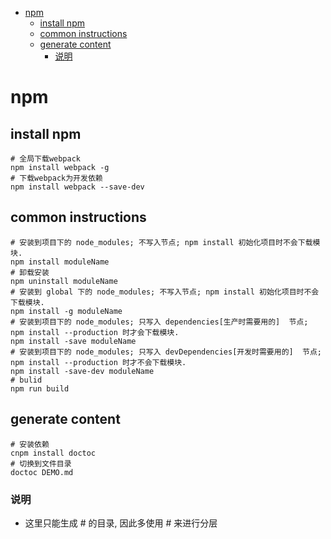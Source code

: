 - [npm](#npm)
  - [install npm](#install-npm)
  - [common instructions](#common-instructions)
  - [generate content](#generate-content)
    - [说明](#%E8%AF%B4%E6%98%8E)

# npm

## install npm

```shell
# 全局下载webpack
npm install webpack -g
# 下载webpack为开发依赖
npm install webpack --save-dev
```

## common instructions

```shell
# 安装到项目下的 node_modules; 不写入节点; npm install 初始化项目时不会下载模块.
npm install moduleName
# 卸载安装
npm uninstall moduleName
# 安装到 global 下的 node_modules; 不写入节点; npm install 初始化项目时不会下载模块.
npm install -g moduleName
# 安装到项目下的 node_modules; 只写入 dependencies[生产时需要用的]  节点; npm install --production 时才会下载模块.
npm install -save moduleName
# 安装到项目下的 node_modules; 只写入 devDependencies[开发时需要用的]  节点; npm install --production 时才不会下载模块.
npm install -save-dev moduleName
# bulid
npm run build
```

## generate content

```shell
# 安装依赖
cnpm install doctoc
# 切换到文件目录
doctoc DEMO.md
```

### 说明

- 这里只能生成 # 的目录, 因此多使用 # 来进行分层
